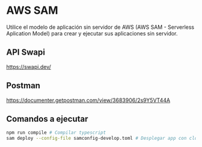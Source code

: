 # AWS SAM

Utilice el modelo de aplicación sin servidor de AWS (AWS SAM - Serverless Aplication Model) para crear y ejecutar sus
aplicaciones sin servidor.

## API Swapi
https://swapi.dev/

## Postman
https://documenter.getpostman.com/view/3683906/2s9Y5VT44A

## Comandos a ejecutar 
```bash
npm run compile # Compilar typescript
sam deploy --config-file samconfig-develop.toml # Desplegar app con cloud-formation
```
